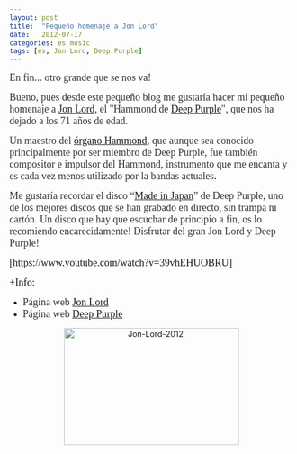 ```yaml
---
layout: post
title:  "Pequeño homenaje a Jon Lord"
date:   2012-07-17
categories: es music
tags: [es, Jon Lord, Deep Purple]
---
```

<span style="font-family: 'Ubuntu Light';"><span style="color: #333333;"><span style="font-family: 'Ubuntu Light';"><span style="font-size: large;">En fin... otro grande que se nos va!</span></span></span></span></p>
<p><span style="font-family: 'Ubuntu Light';"><span style="color: #333333;"><span style="font-family: 'Ubuntu Light';"><span style="font-size: large;">Bueno, pues desde este pequeño blog me gustaría hacer mi pequeño homenaje a </span></span></span><a href="http://es.wikipedia.org/wiki/Jon_Lord" target="_blank" rel="noopener"><span style="font-family: 'Ubuntu Light';"><span style="font-size: large;">Jon Lord</span></span></a><span style="color: #333333;"><span style="font-family: 'Ubuntu Light';"><span style="font-size: large;">, el "Hammond de <a href="http://es.wikipedia.org/wiki/Deep_Purple">Deep Purple</a>", que nos ha dejado a los 71 años de edad. </span></span></span></span></p>
<p><span style="font-family: 'Ubuntu Light';"><span style="color: #333333;"><span style="font-family: 'Ubuntu Light';"><span style="font-size: large;">Un maestro del <a href="http://es.wikipedia.org/wiki/Órgano_Hammond">órgano Hammond</a>, que aunque sea conocido principalmente por ser miembro de Deep Purple, fue también compositor e impulsor del Hammond, instrumento que me encanta y es cada vez menos utilizado por la bandas actuales. </span></span></span></span>
  

<p><span style="font-family: 'Ubuntu Light';"><span style="color: #333333;"><span style="font-family: 'Ubuntu Light';"><span style="font-size: large;">Me gustaría recordar el disco “<a href="http://es.wikipedia.org/wiki/Made_in_Japan">Made in Japan</a>” de Deep Purple, uno de los mejores discos que se han grabado en directo, sin trampa ni cartón. Un disco que hay que escuchar de principio a fin, os lo recomiendo encarecidamente! Disfrutar del gran Jon Lord y Deep Purple!</span></span></span></span></p>
<p><span style="font-family: 'Ubuntu Light'; font-size: large;">[https://www.youtube.com/watch?v=39vhEHUOBRU]</span></p>
<p><span style="font-family: 'Ubuntu Light'; font-size: large;">+Info:</span></p>
<ul>
<li><span style="font-family: 'Ubuntu Light';"><span style="color: #333333;"><span style="font-family: 'Ubuntu Light';"><span style="font-size: large;">Página web <a href="http://jonlord.org/">Jon Lord</a></span></span></span></span></li>
<li><span style="font-family: 'Ubuntu Light';"><span style="color: #333333;"><span style="font-family: 'Ubuntu Light';"><span style="font-size: large;">Página web <a href="http://www.deep-purple.com/">Deep Purple</a></span></span></span></span><span style="font-family: 'Ubuntu Light';"><span style="color: #333333;"><span style="font-family: 'Ubuntu Light';"><br /></span></span></span>
<p> </p>
<p style="text-align: center;"> </p>
</li>
</ul>
<p style="text-align: center;"><a href="http://izaroblog.files.wordpress.com/2012/07/jon-lord-2012.jpg"><img class="aligncenter  wp-image-1248" src="http://izaroblog.files.wordpress.com/2012/07/jon-lord-2012.jpg?w=519" alt="Jon-Lord-2012" width="311" height="208" /></a></p>
